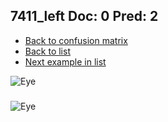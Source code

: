 ## 7411_left Doc: 0 Pred: 2
- [Back to confusion matrix](https://github.com/juliandewit/kaggle_retinopathy/blob/master/matrix.md)
- [Back to list](https://github.com/juliandewit/kaggle_retinopathy/blob/master/lists/02/list.md)
- [Next example in list](https://github.com/juliandewit/kaggle_retinopathy/blob/master/lists/02/78/7880_left.md)

![Eye](https://retinopaty.blob.core.windows.net/size1024/7411_left_0.jpeg)

### 

![Eye]()
